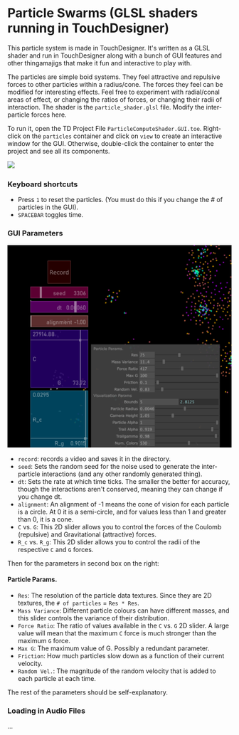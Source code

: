 # Particle Swarms (GLSL shaders running in TouchDesigner)

This particle system is made in TouchDesigner. It's written as a GLSL shader and run in TouchDesigner along with a bunch of GUI features and other thingamajigs that make it fun and interactive to play with.

The particles are simple boid systems. They feel attractive and repulsive forces to other particles within a radius/cone. The forces they feel can be modified for interesting effects. Feel free to experiment with radial/conal areas of effect, or changing the ratios of forces, or changing their radii of interaction. The shader is the `particle_shader.glsl` file. Modify the inter-particle forces here.

To run it, open the TD Project File `ParticleComputeShader.GUI.toe`. Right-click on the `particles` container and click on `view` to create an interactive window for the GUI. Otherwise, double-click the container to enter the project and see all its components.

![](https://github.com/heysoos/td_swarm_particles/blob/main/media/td_open.gif)


### Keyboard shortcuts
- Press `1` to reset the particles. (You must do this if you change the # of particles in the GUI).
- `SPACEBAR` toggles time.

### GUI Parameters
![](https://raw.githubusercontent.com/heysoos/td_swarm_particles/main/media/GUI.png)
- `record`: records a video and saves it in the directory.
- `seed`: Sets the random seed for the noise used to generate the inter-particle interactions (and any other randomly generated thing).
- `dt`: Sets the rate at which time ticks. The smaller the better for accuracy, though the interactions aren't conserved, meaning they can change if you change dt.
- `alignment`: An alignment of -1 means the cone of vision for each particle is a circle. At 0 it is a semi-circle, and for values less than 1 and greater than 0, it is a cone.
- `C` vs. `G`: This 2D slider allows you to control the forces of the Coulomb (repulsive) and Gravitational (attractive) forces.
- `R_c` vs. `R_g`: This 2D slider allows you to control the radii of the respective `C` and `G` forces.

Then for the parameters in second box on the right:
#### Particle Params.
- `Res`: The resolution of the particle data textures. Since they are 2D textures, the `# of particles` = `Res * Res`.
- `Mass Variance`: Different particle colours can have different masses, and this slider controls the variance of their distribution. 
- `Force Ratio`: The ratio of values available in the `C` vs. `G` 2D slider. A large value will mean that the maximum `C` force is much stronger than the maximum `G` force.
- `Max G`: The maximum value of G. Possibly a redundant parameter.
- `Friction`: How much particles slow down as a function of their current velocity.
- `Random Vel.`: The magnitude of the random velocity that is added to each particle at each time.

The rest of the parameters should be self-explanatory.

### Loading in Audio Files
...